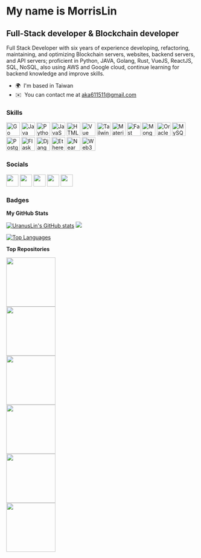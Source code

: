 My name is MorrisLin 
==========================  
Full-Stack developer & Blockchain developer 
-------------------------------------------  
Full Stack Developer with six years of experience developing, refactoring, maintaining, and optimizing Blockchain servers, websites, backend servers, and API servers; proficient in Python, JAVA, Golang, Rust, VueJS, ReactJS, SQL, NoSQL, also using AWS and Google cloud, continue learning for backend knowledge and improve skills.  

* 🌍  I'm based in Taiwan 
* ✉️  You can contact me at [aka611511@gmail.com](mailto:aka611511@gmail.com)


### Skills  

<p align="left"> <a href="https://go.dev/doc/" target="_blank" rel="noreferrer"><img src="https://raw.githubusercontent.com/danielcranney/readme-generator/main/public/icons/skills/go-colored.svg" width="36" height="36" alt="Go" /></a> <a href="https://www.oracle.com/java/" target="_blank" rel="noreferrer"><img src="https://raw.githubusercontent.com/danielcranney/readme-generator/main/public/icons/skills/java-colored.svg" width="36" height="36" alt="Java" /></a> <a href="https://www.python.org/" target="_blank" rel="noreferrer"><img src="https://raw.githubusercontent.com/danielcranney/readme-generator/main/public/icons/skills/python-colored.svg" width="36" height="36" alt="Python" /></a> <a href="https://developer.mozilla.org/en-US/docs/Web/JavaScript" target="_blank" rel="noreferrer"><img src="https://raw.githubusercontent.com/danielcranney/readme-generator/main/public/icons/skills/javascript-colored.svg" width="36" height="36" alt="JavaScript" /></a> <a href="https://developer.mozilla.org/en-US/docs/Glossary/HTML5" target="_blank" rel="noreferrer"><img src="https://raw.githubusercontent.com/danielcranney/readme-generator/main/public/icons/skills/html5-colored.svg" width="36" height="36" alt="HTML5" /></a> <a href="https://vuejs.org/" target="_blank" rel="noreferrer"><img src="https://raw.githubusercontent.com/danielcranney/readme-generator/main/public/icons/skills/vuejs-colored.svg" width="36" height="36" alt="Vue" /></a> <a href="https://tailwindcss.com/" target="_blank" rel="noreferrer"><img src="https://raw.githubusercontent.com/danielcranney/readme-generator/main/public/icons/skills/tailwindcss-colored.svg" width="36" height="36" alt="TailwindCSS" /></a> <a href="https://mui.com/" target="_blank" rel="noreferrer"><img src="https://raw.githubusercontent.com/danielcranney/readme-generator/main/public/icons/skills/materialui-colored.svg" width="36" height="36" alt="Material UI" /></a> <a href="https://fastapi.tiangolo.com/" target="_blank" rel="noreferrer"><img src="https://raw.githubusercontent.com/danielcranney/readme-generator/main/public/icons/skills/fastapi-colored.svg" width="36" height="36" alt="Fast API" /></a> <a href="https://www.mongodb.com/" target="_blank" rel="noreferrer"><img src="https://raw.githubusercontent.com/danielcranney/readme-generator/main/public/icons/skills/mongodb-colored.svg" width="36" height="36" alt="MongoDB" /></a> <a href="https://www.oracle.com/uk/index.html" target="_blank" rel="noreferrer"><img src="https://raw.githubusercontent.com/danielcranney/readme-generator/main/public/icons/skills/oracle-colored.svg" width="36" height="36" alt="Oracle" /></a> <a href="https://www.mysql.com/" target="_blank" rel="noreferrer"><img src="https://raw.githubusercontent.com/danielcranney/readme-generator/main/public/icons/skills/mysql-colored.svg" width="36" height="36" alt="MySQL" /></a> <a href="https://www.postgresql.org/" target="_blank" rel="noreferrer"><img src="https://raw.githubusercontent.com/danielcranney/readme-generator/main/public/icons/skills/postgresql-colored.svg" width="36" height="36" alt="PostgreSQL" /></a> <a href="https://flask.palletsprojects.com/en/2.0.x/" target="_blank" rel="noreferrer"><img src="https://raw.githubusercontent.com/danielcranney/readme-generator/main/public/icons/skills/flask-colored.svg" width="36" height="36" alt="Flask" /></a> <a href="https://www.djangoproject.com/" target="_blank" rel="noreferrer"><img src="https://raw.githubusercontent.com/danielcranney/readme-generator/main/public/icons/skills/django-colored.svg" width="36" height="36" alt="Django" /></a> <a href="https://ethereum.org/en/" target="_blank" rel="noreferrer"><img src="https://raw.githubusercontent.com/danielcranney/readme-generator/main/public/icons/skills/ethereum-colored.svg" width="36" height="36" alt="Ethereum" /></a> <a href="https://near.academy/" target="_blank" rel="noreferrer"><img src="https://raw.githubusercontent.com/danielcranney/readme-generator/main/public/icons/skills/near-colored.svg" width="36" height="36" alt="Near" /></a> <a href="https://web3js.readthedocs.io/en/v1.7.1/#" target="_blank" rel="noreferrer"><img src="https://raw.githubusercontent.com/danielcranney/readme-generator/main/public/icons/skills/web3js-colored.svg" width="36" height="36" alt="Web3Js" /></a> </p> 

### Socials  

<p align="left"> <a href="https://www.github.com/UranusLin" target="_blank" rel="noreferrer"><img src="https://raw.githubusercontent.com/danielcranney/readme-generator/main/public/icons/socials/github.svg" width="32" height="32" /></a> <a href="https://morrislin.hashnode.dev" target="_blank" rel="noreferrer"><img src="https://raw.githubusercontent.com/danielcranney/readme-generator/main/public/icons/socials/hashnode.svg" width="32" height="32" /></a> <a href="https://www.linkedin.com/in/morris-lin-99103285" target="_blank" rel="noreferrer"><img src="https://raw.githubusercontent.com/danielcranney/readme-generator/main/public/icons/socials/linkedin.svg" width="32" height="32" /></a> <a href="http://www.medium.com/@morrislin1017" target="_blank" rel="noreferrer"><img src="https://raw.githubusercontent.com/danielcranney/readme-generator/main/public/icons/socials/medium.svg" width="32" height="32" /></a> <a href="https://www.twitter.com/MorrisL25288286" target="_blank" rel="noreferrer"><img src="https://raw.githubusercontent.com/danielcranney/readme-generator/main/public/icons/socials/twitter.svg" width="32" height="32" /></a></p>

### Badges

<b>My GitHub Stats</b>

<a href="http://www.github.com/UranusLin"><img src="https://github-readme-stats.vercel.app/api?username=UranusLin&show_icons=true&hide=&count_private=true&title_color=0891b2&text_color=ffffff&icon_color=0891b2&bg_color=1c1917&hide_border=true&show_icons=true" alt="UranusLin's GitHub stats" /></a>
<a href="http://www.github.com/UranusLin"><img src="https://github-readme-streak-stats.herokuapp.com/?user=UranusLin&stroke=ffffff&background=1c1917&ring=0891b2&fire=0891b2&currStreakNum=ffffff&currStreakLabel=0891b2&sideNums=ffffff&sideLabels=ffffff&dates=ffffff&hide_border=true" /></a>

<a href="https://github.com/UranusLin" align="left"><img src="https://github-readme-stats.vercel.app/api/top-langs/?username=UranusLin&langs_count=10&title_color=0891b2&text_color=ffffff&icon_color=0891b2&bg_color=1c1917&hide_border=true&locale=en&custom_title=Top%20%Languages" alt="Top Languages" /></a>

<b>Top Repositories</b>

<div style="display: inline-block; width: 50%; box-sizing: border-box; text-align: left;">
  <a>
    <a href="https://github.com/UranusLin/beta-fullstack-assignment">
    <img style="height: 130px;" src="https://github-readme-stats.vercel.app/api/pin/?username=UranusLin&repo=beta-fullstack-assignment&title_color=0891b2&text_color=ffffff&icon_color=0891b2&bg_color=1c1917&hide_border=true&locale=en">
  </a>
  <a href="https://github.com/UranusLin/elrong_wallet_example">
    <img style="height: 130px;" src="https://github-readme-stats.vercel.app/api/pin/?username=UranusLin&repo=elrong_wallet_example&title_color=0891b2&text_color=ffffff&icon_color=0891b2&bg_color=1c1917&hide_border=true&locale=en">
  </a>
  <a href="https://github.com/UranusLin/GitReleaseNotiSlackBot">
    <img style="height: 130px;" src="https://github-readme-stats.vercel.app/api/pin/?username=UranusLin&repo=GitReleaseNotiSlackBot&title_color=0891b2&text_color=ffffff&icon_color=0891b2&bg_color=1c1917&hide_border=true&locale=en">
  </a>
  <a href="https://github.com/UranusLin/native-camp-mock-be">
    <img style="height: 130px;" src="https://github-readme-stats.vercel.app/api/pin/?username=UranusLin&repo=native-camp-mock-be&title_color=0891b2&text_color=ffffff&icon_color=0891b2&bg_color=1c1917&hide_border=true&locale=en">
  </a>
</div>
<div style="display: inline-block; width: 50% ; box-sizing: border-box; text-align: left;">
  <a href="https://github.com/UranusLin/BitginAssignment">
    <img style="height: 130px;" src="https://github-readme-stats.vercel.app/api/pin/?username=UranusLin&repo=BitginAssignment&title_color=0891b2&text_color=ffffff&icon_color=0891b2&bg_color=1c1917&hide_border=true&locale=en">
  </a>
  <a href="https://github.com/KenLaoStudio/ZeroPass">
    <img style="height: 130px;" src="https://github-readme-stats.vercel.app/api/pin/?username=KenLaoStudio&repo=ZeroPass&title_color=0891b2&text_color=ffffff&icon_color=0891b2&bg_color=1c1917&hide_border=true&locale=en">
  </a>
</div>
